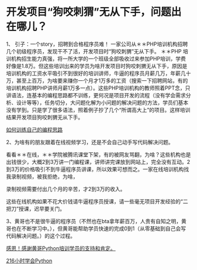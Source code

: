 # 开发项目“狗咬刺猬”无从下手，问题出在哪儿？

1、 引子：一个story，招聘到合格程序员难！ 一家公司从＊＊PHP培训机构招聘几个初级程序员，发现干不了活，开发项目时“狗咬刺猬”无从下手。 ＊＊PHP 培训机构招生能力真强，将一所大学的一个班级全部吸收过来参加PHP培训，学费好像是1.8万。但这些培训出来的学员为啥开发项目时狗咬刺猬无从下手，原因是培训机构的工资水平吸引不到很好的培训讲师，牛逼的程序员月薪几万，年薪几十万，甚至上百万，为啥要来赚你一个月才1万多的工资（搜索一下招聘网站，有的培训机构招聘PHP讲师月薪1万多一点）。这些PHP培训机构的教师照着PPT念，只讲语法，连基本的编程思路都不训练，更何况是项目开发的流程（没有学会需求分析、设计等等），任务切分，大问题化解为小问题的解决问题的方法，学员们基本没有学到。只是学了很多语法，照着例子抄了几个“所谓高大上”的项目。这样培训结果开发项目狗咬刺猬无从下手。

[如何训练自己的编程思路](https://github.com/pythonpeixun/article/blob/master/python/how_to_learn_program2.md)



2、为啥有的朋友跟着在线视频学习，还是不会自己动手写代码解决问题。

看看＊＊在线，＊＊学院被腾讯课堂下架，有的被网友骂翻，为啥？这些机构也是出钱很少，大概2到3万讲一门编程课，讲师讲完课放到网站上，完全没有互动。2到3万的价格吸引不到牛逼程序员讲课，所以效果可想而之。一家在线培训机构找我录制视频，被我拒绝，为啥，

录制视频需要付出几个月的辛苦，才2到3万的收入。

这些在线机构如果不花大价钱请牛逼程序员授课，请一些毫无项目开发经验的“二把刀”授课，迟早要关门。

3、黄哥也不是很牛逼的程序员（不然也在bta拿年薪百万，人贵有自知之明，黄哥也在不断学习中。），但黄哥能帮助学员快速的完成0到1（从零基础到自己会写代码解决问题。）的这个过程。

[感恩！感谢黄哥Python培训学员的支持和肯定。](https://github.com/pythonpeixun/article/blob/master/python/thanks.md)


[216小时学会Python](https://github.com/pythonpeixun/article/blob/master/python/hours_216.mdown)